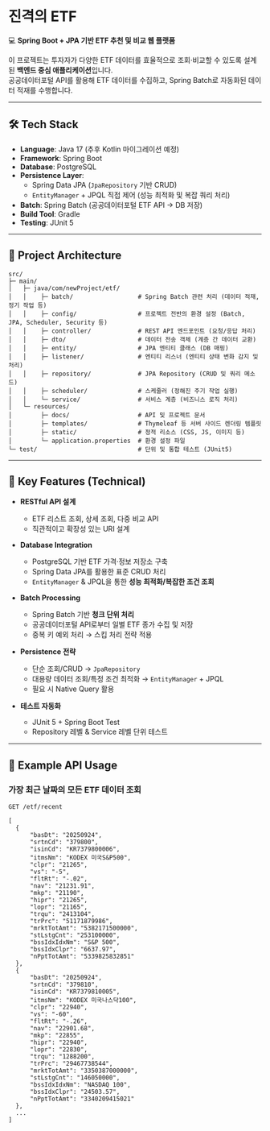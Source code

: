 # 진격의 ETF

💻 **Spring Boot + JPA 기반 ETF 추천 및 비교 웹 플랫폼**

이 프로젝트는 투자자가 다양한 ETF 데이터를 효율적으로 조회·비교할 수 있도록 설계된 **백엔드 중심 애플리케이션**입니다.  
공공데이터포털 API를 활용해 ETF 데이터를 수집하고, Spring Batch로 자동화된 데이터 적재를 수행합니다.

---

## 🛠 Tech Stack

- **Language**: Java 17 (추후 Kotlin 마이그레이션 예정)
- **Framework**: Spring Boot
- **Database**: PostgreSQL
- **Persistence Layer**:
    - Spring Data JPA (`JpaRepository` 기반 CRUD)
    - `EntityManager` + JPQL 직접 제어 (성능 최적화 및 복잡 쿼리 처리)
- **Batch**: Spring Batch (공공데이터포털 ETF API → DB 저장)
- **Build Tool**: Gradle
- **Testing**: JUnit 5

---

## 📂 Project Architecture  
```plaintext
src/
├─ main/
│   ├─ java/com/newProject/etf/
│   │    ├─ batch/                  # Spring Batch 관련 처리 (데이터 적재, 정기 작업 등)
│   │    ├─ config/                 # 프로젝트 전반의 환경 설정 (Batch, JPA, Scheduler, Security 등)
│   │    ├─ controller/             # REST API 엔드포인트 (요청/응답 처리)
│   │    ├─ dto/                    # 데이터 전송 객체 (계층 간 데이터 교환)
│   │    ├─ entity/                 # JPA 엔티티 클래스 (DB 매핑)
│   │    ├─ listener/               # 엔티티 리스너 (엔티티 상태 변화 감지 및 처리)
│   │    ├─ repository/             # JPA Repository (CRUD 및 쿼리 메소드)
│   │    ├─ scheduler/              # 스케줄러 (정해진 주기 작업 실행)
│   │    └─ service/                # 서비스 계층 (비즈니스 로직 처리)
│   └─ resources/
│        ├─ docs/                   # API 및 프로젝트 문서
│        ├─ templates/              # Thymeleaf 등 서버 사이드 렌더링 템플릿
│        ├─ static/                 # 정적 리소스 (CSS, JS, 이미지 등)
│        └─ application.properties  # 환경 설정 파일
└─ test/                            # 단위 및 통합 테스트 (JUnit5)

```

---

## 🚀 Key Features (Technical)  

- **RESTful API 설계**  
  - ETF 리스트 조회, 상세 조회, 다중 비교 API  
  - 직관적이고 확장성 있는 URI 설계  

- **Database Integration**  
  - PostgreSQL 기반 ETF 가격·정보 저장소 구축  
  - Spring Data JPA를 활용한 표준 CRUD 처리  
  - `EntityManager` & JPQL을 통한 **성능 최적화/복잡한 조건 조회**  

- **Batch Processing**  
  - Spring Batch 기반 **청크 단위 처리**  
  - 공공데이터포털 API로부터 일별 ETF 종가 수집 및 저장  
  - 중복 키 예외 처리 → 스킵 처리 전략 적용  

- **Persistence 전략**  
  - 단순 조회/CRUD → `JpaRepository`  
  - 대용량 데이터 조회/특정 조건 최적화 → `EntityManager` + JPQL  
  - 필요 시 Native Query 활용  

- **테스트 자동화**  
  - JUnit 5 + Spring Boot Test  
  - Repository 레벨 & Service 레벨 단위 테스트  

---

## 📡 Example API Usage  

### 가장 최근 날짜의 모든 ETF 데이터 조회
```http
GET /etf/recent

[
  {
      "basDt": "20250924",
      "srtnCd": "379800",
      "isinCd": "KR7379800006",
      "itmsNm": "KODEX 미국S&P500",
      "clpr": "21265",
      "vs": "-5",
      "fltRt": "-.02",
      "nav": "21231.91",
      "mkp": "21190",
      "hipr": "21265",
      "lopr": "21165",
      "trqu": "2413104",
      "trPrc": "51171879986",
      "mrktTotAmt": "5382171500000",
      "stLstgCnt": "253100000",
      "bssIdxIdxNm": "S&P 500",
      "bssIdxClpr": "6637.97",
      "nPptTotAmt": "5339825832851"
  },
  {
      "basDt": "20250924",
      "srtnCd": "379810",
      "isinCd": "KR7379810005",
      "itmsNm": "KODEX 미국나스닥100",
      "clpr": "22940",
      "vs": "-60",
      "fltRt": "-.26",
      "nav": "22901.68",
      "mkp": "22855",
      "hipr": "22940",
      "lopr": "22830",
      "trqu": "1288200",
      "trPrc": "29467738544",
      "mrktTotAmt": "3350387000000",
      "stLstgCnt": "146050000",
      "bssIdxIdxNm": "NASDAQ 100",
      "bssIdxClpr": "24503.57",
      "nPptTotAmt": "3340209415021"
  },
  ...
]
```
